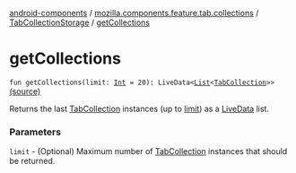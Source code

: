 [android-components](../../index.md) / [mozilla.components.feature.tab.collections](../index.md) / [TabCollectionStorage](index.md) / [getCollections](./get-collections.md)

# getCollections

`fun getCollections(limit: `[`Int`](https://kotlinlang.org/api/latest/jvm/stdlib/kotlin/-int/index.html)` = 20): LiveData<`[`List`](https://kotlinlang.org/api/latest/jvm/stdlib/kotlin.collections/-list/index.html)`<`[`TabCollection`](../-tab-collection/index.md)`>>` [(source)](https://github.com/mozilla-mobile/android-components/blob/master/components/feature/tab-collections/src/main/java/mozilla/components/feature/tab/collections/TabCollectionStorage.kt#L112)

Returns the last [TabCollection](../-tab-collection/index.md) instances (up to [limit](get-collections.md#mozilla.components.feature.tab.collections.TabCollectionStorage$getCollections(kotlin.Int)/limit)) as a [LiveData](#) list.

### Parameters

`limit` - (Optional) Maximum number of [TabCollection](../-tab-collection/index.md) instances that should be returned.